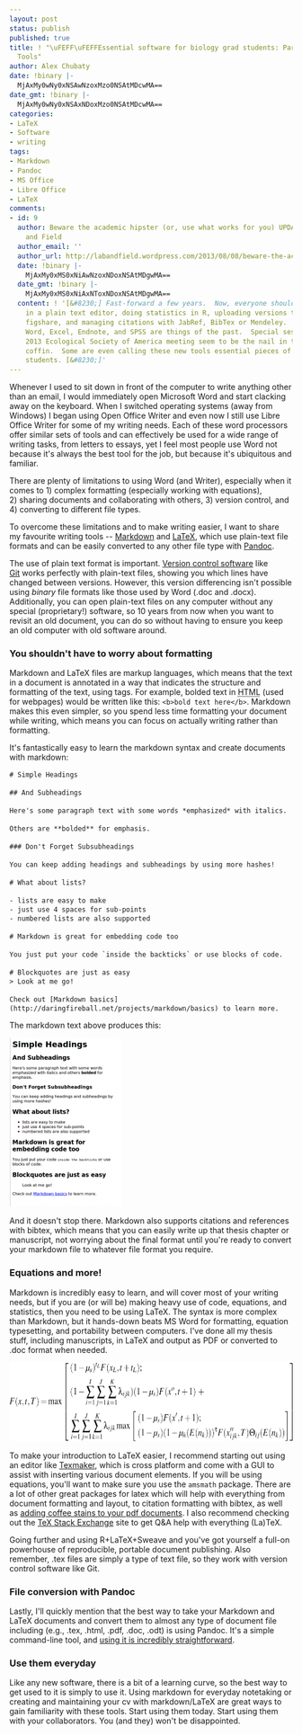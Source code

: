 ```yaml
---
layout: post
status: publish
published: true
title: ! "\uFEFF\uFEFFEssential software for biology grad students: Part III Writing
  Tools"
author: Alex Chubaty
date: !binary |-
  MjAxMy0wNy0xNSAwNzoxMzo0NSAtMDcwMA==
date_gmt: !binary |-
  MjAxMy0wNy0xNSAxNDoxMzo0NSAtMDcwMA==
categories:
- LaTeX
- Software
- writing
tags:
- Markdown
- Pandoc
- MS Office
- Libre Office
- LaTeX
comments:
- id: 9
  author: Beware the academic hipster (or, use what works for you) UPDATED | The Lab
    and Field
  author_email: ''
  author_url: http://labandfield.wordpress.com/2013/08/08/beware-the-academic-hipster-or-use-what-works-for-you/
  date: !binary |-
    MjAxMy0xMS0xNiAwNzoxNDoxNSAtMDgwMA==
  date_gmt: !binary |-
    MjAxMy0xMS0xNiAxNToxNDoxNSAtMDgwMA==
  content: ! '[&#8230;] Fast-forward a few years.  Now, everyone should be using markdown
    in a plain text editor, doing statistics in R, uploading versions to github or
    figshare, and managing citations with JabRef, BibTex or Mendeley.  Apparently,
    Word, Excel, Endnote, and SPSS are things of the past.  Special sessions at the
    2013 Ecological Society of America meeting seem to be the nail in the proverbial
    coffin.  Some are even calling these new tools essential pieces of software for
    students. [&#8230;]'
---
```


Whenever I used to sit down in front of the computer to write anything other than an email, I would immediately open Microsoft Word and start clacking away on the keyboard. When I switched operating systems (away from Windows) I began using Open Office Writer and even now I still use Libre Office Writer for some of my writing needs. Each of these word processors offer similar sets of tools and can effectively be used for a wide range of writing tasks, from letters to essays, yet I feel most people use Word not because it's always the best tool for the job, but because it's ubiquitous and familiar.

There are plenty of limitations to using Word (and Writer), especially when it comes to 1) complex formatting (especially working with equations), 2) sharing documents and collaborating with others, 3) version control, and 4) converting to different file types.

To overcome these limitations and to make writing easier, I want to share my favourite writing tools -- <a href="http://daringfireball.net/projects/markdown/">Markdown</a> and <a href="http://www.latex-project.org/">LaTeX</a>, which use plain-text file formats and can be easily converted to any other file type with <a href="http://johnmacfarlane.net/pandoc/">Pandoc</a>.

The use of plain text format is important. <a href="http://alexchubaty.com/index.php/2013/07/essential-software-for-biology-grad-students-part-ii-backups-and-sync/">Version control software</a> like <a href="https://github.com/">Git</a> works perfectly with plain-text files, showing you which lines have changed between versions. However, this version differencing isn't possible using *binary* file formats like those used by Word (.doc and .docx). Additionally, you can open plain-text files on any computer without any special (proprietary!) software, so 10 years from now when you want to revisit an old document, you can do so without having to ensure you keep an old computer with old software around.

### You shouldn't have to worry about formatting

Markdown and LaTeX files are markup languages, which means that the text in a document is annotated in a way that indicates the structure and formatting of the text, using tags. For example, bolded text in <acronym title="HyperText Markup Language">HTML</acronym> (used for webpages) would be written like this: `<b>bold text here</b>`. Markdown makes this even simpler, so you spend less time formatting your document while writing, which means you can focus on actually writing rather than formatting.

It's fantastically easy to learn the markdown syntax and create documents with markdown:

```
# Simple Headings

## And Subheadings

Here's some paragraph text with some words *emphasized* with italics.

Others are **bolded** for emphasis.

### Don't Forget Subsubheadings

You can keep adding headings and subheadings by using more hashes!

# What about lists?

- lists are easy to make
- just use 4 spaces for sub-points
- numbered lists are also supported

# Markdown is great for embedding code too

You just put your code `inside the backticks` or use blocks of code.

# Blockquotes are just as easy
> Look at me go!

Check out [Markdown basics](http://daringfireball.net/projects/markdown/basics) to learn more.
```

The markdown text above produces this:

<a href="/uploads/2013/07/markdown.png"><img class="size-medium wp-image-229 aligncenter" alt="markdown" src="/uploads/2013/07/markdown-201x300.png" width="201" height="300" /></a>

And it doesn't stop there. Markdown also supports citations and references with bibtex, which means that you can easily write up that thesis chapter or manuscript, not worrying about the final format until you're ready to convert your markdown file to whatever file format you require.

### Equations and more!

Markdown is incredibly easy to learn, and will cover most of your writing needs, but if you are (or will be) making heavy use of code, equations, and statistics, then you need to be using LaTeX. The syntax is more complex than Markdown, but it hands-down beats MS Word for formatting, equation typesetting, and portability between computers. I've done all my thesis stuff, including manuscripts, in LaTeX and output as PDF or converted to .doc format when needed.

<a href="/uploads/2013/07/mpb-game-dpe.png"><img class="aligncenter  wp-image-232" title="a LaTeX equation" alt="a LaTeX equation" src="/uploads/2013/07/mpb-game-dpe-1024x231.png" width="625" height="140" /></a>

To make your introduction to LaTeX easier, I recommend starting out using an editor like <a href="http://www.xm1math.net/texmaker/">Texmaker</a>, which is cross platform and come with a GUI to assist with inserting various document elements. If you will be using equations, you'll want to make sure you use the `amsmath` package. There are a lot of other great packages for latex which will help with everything from document formatting and layout, to citation formatting with bibtex, as well as <a href="http://texblog.org/2012/06/21/classic-coffee-stains-with-latex/">adding coffee stains to your pdf documents</a>. I also recommend checking out the <a href="http://tex.stackexchange.com/">TeX Stack Exchange</a> site to get Q&amp;A help with everything (La)TeX.

Going further and using R+LaTeX+Sweave and you've got yourself a full-on powerhouse of reproducible, portable document publishing. Also remember, .tex files are simply a type of text file, so they work with version control software like Git.

### File conversion with Pandoc

Lastly, I'll quickly mention that the best way to take your Markdown and LaTeX documents and convert them to almost any type of document file including (e.g., .tex, .html, .pdf, .doc, .odt) is using Pandoc. It's a simple command-line tool, and <a href="http://johnmacfarlane.net/pandoc/README.html">using it is incredibly straightforward</a>.

### Use them everyday

Like any new software, there is a bit of a learning curve, so the best way to get used to it is simply to use it. Using markdown for everyday notetaking or creating and maintaining your cv with markdown/LaTeX are great ways to gain familiarity with these tools. Start using them today. Start using them with your collaborators. You (and they) won't be disappointed.
